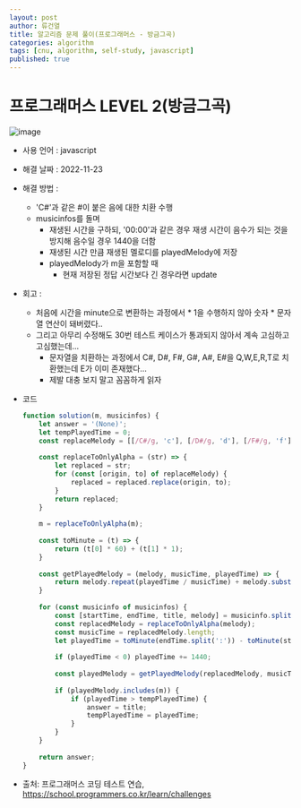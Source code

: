 ```yaml
---
layout: post
author: 류건열
title: 알고리즘 문제 풀이(프로그래머스 - 방금그곡)
categories: algorithm
tags: [cnu, algorithm, self-study, javascript]
published: true
---
```


# 프로그래머스 LEVEL 2(방금그곡)

  ![image](https://user-images.githubusercontent.com/34560965/203380910-0a849a1a-aad0-4f99-b037-391c19530e79.png)

  - 사용 언어 : javascript

  - 해결 날짜 : 2022-11-23

  - 해결 방법 :
    - 'C#'과 같은 #이 붙은 음에 대한 치환 수행
    - musicinfos를 돌며
      - 재생된 시간을 구하되, '00:00'과 같은 경우 재생 시간이 음수가 되는 것을 방지해 음수일 경우 1440을 더함
      - 재생된 시간 만큼 재생된 멜로디를 playedMelody에 저장
      - playedMelody가 m을 포함할 때
        - 현재 저장된 정답 시간보다 긴 경우라면 update

  - 회고 : 
    - 처음에 시간을 minute으로 변환하는 과정에서 * 1을 수행하지 않아 숫자 * 문자열 연산이 돼버렸다..
    - 그리고 아무리 수정해도 30번 테스트 케이스가 통과되지 않아서 계속 고심하고 고심했는데...
      - 문자열을 치환하는 과정에서 C#, D#, F#, G#, A#, E#을 Q,W,E,R,T로 치환했는데 E가 이미 존재했다...
      - 제발 대충 보지 말고 꼼꼼하게 읽자
  
  - 코드

    ```javascript
    function solution(m, musicinfos) {
        let answer = '(None)';
        let tempPlayedTime = 0;
        const replaceMelody = [[/C#/g, 'c'], [/D#/g, 'd'], [/F#/g, 'f'], [/G#/g, 'g'], [/A#/g, 'a'], [/E#/g, 'e']];
        
        const replaceToOnlyAlpha = (str) => {
            let replaced = str;
            for (const [origin, to] of replaceMelody) {
                replaced = replaced.replace(origin, to);
            }
            return replaced;
        }
        
        m = replaceToOnlyAlpha(m);
        
        const toMinute = (t) => {
            return (t[0] * 60) + (t[1] * 1);
        }
        
        const getPlayedMelody = (melody, musicTime, playedTime) => {
            return melody.repeat(playedTime / musicTime) + melody.substring(0, playedTime % musicTime);
        }
        
        for (const musicinfo of musicinfos) {
            const [startTime, endTime, title, melody] = musicinfo.split(',');
            const replacedMelody = replaceToOnlyAlpha(melody);
            const musicTime = replacedMelody.length;
            let playedTime = toMinute(endTime.split(':')) - toMinute(startTime.split(':'));
            
            if (playedTime < 0) playedTime += 1440;
            
            const playedMelody = getPlayedMelody(replacedMelody, musicTime, playedTime);
            
            if (playedMelody.includes(m)) {
                if (playedTime > tempPlayedTime) {
                    answer = title;
                    tempPlayedTime = playedTime;
                } 
            }
        }
        
        return answer;
    }
    ```
    
  - 출처: 프로그래머스 코딩 테스트 연습, https://school.programmers.co.kr/learn/challenges
